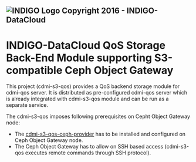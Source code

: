 ![INDIGO Logo](https://www.indigo-datacloud.eu/sites/default/files/logo_new_1.png)
Copyright 2016 - INDIGO-DataCloud
---
# INDIGO-DataCloud QoS Storage Back-End Module supporting S3-compatible Ceph Object Gateway

This project (cdmi-s3-qos) provides a QoS backend storage module for cdmi-qos server. It is distributed as pre-configured cdmi-qos server which is already integrated with cdmi-s3-qos module and can be run as a separate service.

The cdmi-s3-qos imposes following prerequisites on Cepht Object Gateway node:
* The [cdmi-s3-qos-ceph-provider](https://github.com/indigo-dc/cdmi-s3-qos-ceph-provider) has to be installed and configured on Ceph Object Gateway node.
* The Ceph Object Gateway has to allow on SSH based access (cdmi-s3-qos executes remote commands through SSH protocol).
